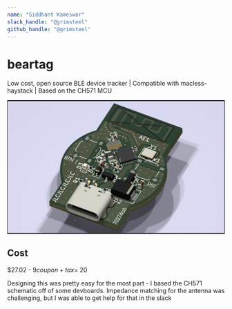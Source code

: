 ```yaml
---
name: "Siddhant Kameswar"
slack_handle: "@grimsteel"
github_handle: "@grimsteel"
---
```


# beartag

Low cost, open source BLE device tracker | Compatible with macless-haystack | Based on the CH571 MCU

![image](./image.png)

<!-- How much is it going to cost? -->

## Cost

$27.02 - $9 coupon + tax = ~$20

<!-- Tell us a little bit about your design process. What were some challenges? What helped? ***Totally optional*** -->

Designing this was pretty easy for the most part - I based the CH571 schematic off of some devboards. Impedance matching for the antenna was challenging, but I was able to get help for that in the slack
